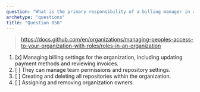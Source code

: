 ```yaml
---
question: "What is the primary responsibility of a billing manager in a GitHub organization?"
archetype: "questions"
title: "Question 050"
---
```


> https://docs.github.com/en/organizations/managing-peoples-access-to-your-organization-with-roles/roles-in-an-organization
1. [x] Managing billing settings for the organization, including updating payment methods and reviewing invoices.
1. [ ] They can manage team permissions and repository settings.
1. [ ] Creating and deleting all repositories within the organization.
1. [ ] Assigning and removing organization owners.
